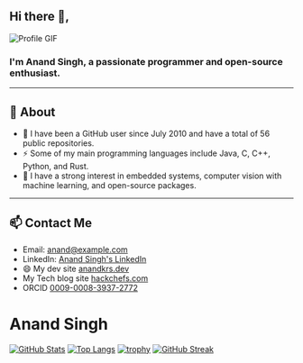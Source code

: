 ## Hi there 👋,
<!-- TODO: Add GIF or Image introduction of yourself -->
![Profile GIF](https://media.giphy.com/media/Y4ak9Ki2GZCbJxAnJD/giphy.gif)

### I'm Anand Singh, a passionate programmer and open-source enthusiast.

-------

## 🧐 About

- 🌱 I have been a GitHub user since July 2010 and have a total of 56 public repositories.
- ⚡ Some of my main programming languages include Java, C, C++, Python, and Rust.
- 🔭 I have a strong interest in embedded systems, computer vision with machine learning, and open-source packages.
-------
  
## 📫 Contact Me

- Email: [anand@example.com](mailto:hello@anandkrs.dev)
- LinkedIn: [Anand Singh's LinkedIn](https://www.linkedin.com/in/anandkrs/)
- 😄 My dev site [anandkrs.dev](https://anandkrs.dev)
- My Tech blog site [hackchefs.com](https://hackchefs.com)
- ORCID [0009-0008-3937-2772](https://orcid.org/0009-0008-3937-2772)

# Anand Singh

[![GitHub Stats](https://github-readme-stats.vercel.app/api?username=AnandSingh)](https://github.com/AnandSingh)
[![Top Langs](https://github-readme-stats.vercel.app/api/top-langs/?username=AnandSingh&layout=compact)](https://github.com/AnandSingh)
[![trophy](https://github-profile-trophy.vercel.app/?username=AnandSingh&theme=gruvbox)](https://github.com/AnandSingh)
[![GitHub Streak](https://streak-stats.demolab.com/?user=AnandSingh)](https://git.io/streak-stats)
